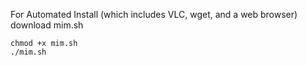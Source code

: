 For Automated Install (which includes VLC, wget, and a web browser) download mim.sh

```
chmod +x mim.sh
./mim.sh
```
